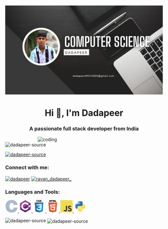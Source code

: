 ![logo](https://github.com/Dadapeer-source/Dadapeer-source/blob/main/Banner1.jpeg)
<h1 align="center">Hi 👋, I'm Dadapeer</h1>
<h3 align="center">A passionate full stack developer from India</h3>
<img align="right" alt="coding" width="400" src="https://github.com/user-attachments/assets/f6e0031c-5a5b-4e51-93b4-23fc08aa5276"/>
<p align="left"> <img src="https://komarev.com/ghpvc/?username=dadapeer-source&label=Profile%20views&color=0e75b6&style=flat" alt="dadapeer-source" /> </p>

<p align="left"> <a href="https://github.com/ryo-ma/github-profile-trophy"><img src="https://github-profile-trophy.vercel.app/?username=dadapeer-source" alt="dadapeer-source" /></a> </p>

<h3 align="left">Connect with me:</h3>
<p align="left">
<a href="https://linkedin.com/in/dada-peer-b35828336" target="blank"><img align="center" src="https://raw.githubusercontent.com/rahuldkjain/github-profile-readme-generator/master/src/images/icons/Social/linked-in-alt.svg" alt="dadapeer" height="30" width="40" /></a>
<a href="https://instagram.com/ravan_dadapeer_" target="blank"><img align="center" src="https://raw.githubusercontent.com/rahuldkjain/github-profile-readme-generator/master/src/images/icons/Social/instagram.svg" alt="ravan_dadapeer_" height="30" width="40" /></a>
</p>

<h3 align="left">Languages and Tools:</h3>
<p align="left"> <a href="https://www.cprogramming.com/" target="_blank" rel="noreferrer"> <img src="https://raw.githubusercontent.com/devicons/devicon/master/icons/c/c-original.svg" alt="c" width="40" height="40"/> </a> <a href="https://www.w3schools.com/cs/" target="_blank" rel="noreferrer"> <img src="https://raw.githubusercontent.com/devicons/devicon/master/icons/csharp/csharp-original.svg" alt="csharp" width="40" height="40"/> </a> <a href="https://www.w3schools.com/css/" target="_blank" rel="noreferrer"> <img src="https://raw.githubusercontent.com/devicons/devicon/master/icons/css3/css3-original-wordmark.svg" alt="css3" width="40" height="40"/> </a> <a href="https://www.w3.org/html/" target="_blank" rel="noreferrer"> <img src="https://raw.githubusercontent.com/devicons/devicon/master/icons/html5/html5-original-wordmark.svg" alt="html5" width="40" height="40"/> </a> <a href="https://developer.mozilla.org/en-US/docs/Web/JavaScript" target="_blank" rel="noreferrer"> <img src="https://raw.githubusercontent.com/devicons/devicon/master/icons/javascript/javascript-original.svg" alt="javascript" width="40" height="40"/> </a> <a href="https://www.python.org" target="_blank" rel="noreferrer"> <img src="https://raw.githubusercontent.com/devicons/devicon/master/icons/python/python-original.svg" alt="python" width="40" height="40"/> </a> </p>

<p><img align="left" src="https://github-readme-stats.vercel.app/api/top-langs?username=dadapeer-source&show_icons=true&locale=en&layout=compact" alt="dadapeer-source" /></p>

<p>&nbsp;<img align="center" src="https://github-readme-stats.vercel.app/api?username=dadapeer-source&show_icons=true&locale=en" alt="dadapeer-source" /></p>
